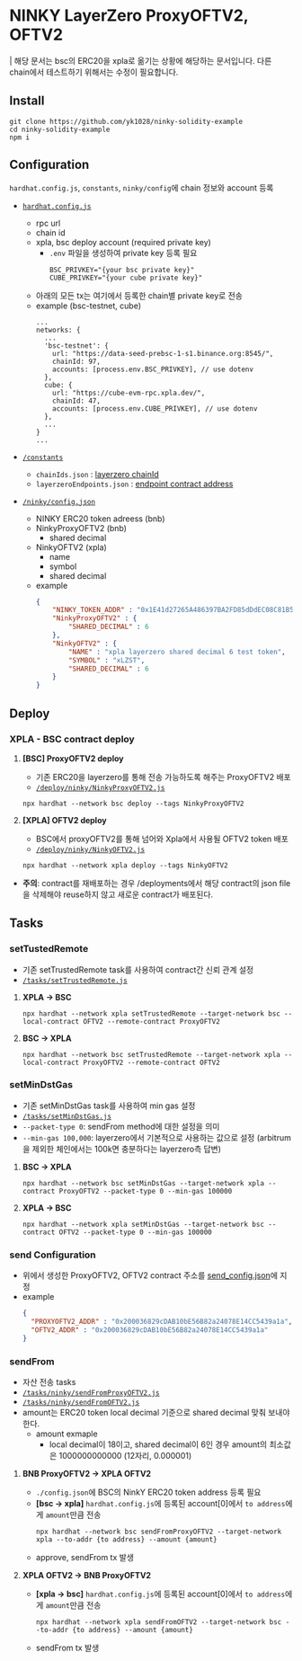 # NINKY LayerZero ProxyOFTV2, OFTV2
| 해당 문서는 bsc의 ERC20을 xpla로 옮기는 상황에 해당하는 문서입니다. 다른 chain에서 테스트하기 위해서는 수정이 필요합니다.

## Install
```shell
git clone https://github.com/yk1028/ninky-solidity-example
cd ninky-solidity-example
npm i
```

## Configuration
`hardhat.config.js`, `constants`, `ninky/config`에 chain 정보와 account 등록
- [`hardhat.config.js`](/hardhat.config.js)
  - rpc url
  - chain id
  - xpla, bsc deploy account (required private key)
    - `.env` 파일을 생성하여 private key 등록 필요
      ```
      BSC_PRIVKEY="{your bsc private key}"
      CUBE_PRIVKEY="{your cube private key}"
      ```
  - 아래의 모든 tx는 여기에서 등록한 chain별 private key로 전송
  - example (bsc-testnet, cube)
    ```
    ...
    networks: {
      ...
      'bsc-testnet': {
        url: "https://data-seed-prebsc-1-s1.binance.org:8545/",
        chainId: 97,
        accounts: [process.env.BSC_PRIVKEY], // use dotenv 
      },
      cube: {
        url: "https://cube-evm-rpc.xpla.dev/",
        chainId: 47,
        accounts: [process.env.CUBE_PRIVKEY], // use dotenv
      },
      ...
    }
    ...
    ```
    
- [`/constants`](/constants)
  - `chainIds.json` : [layerzero chainId](https://layerzero.gitbook.io/docs/technical-reference/mainnet/supported-chain-ids)
  - `layerzeroEndpoints.json` : [endpoint contract address](https://layerzero.gitbook.io/docs/technical-reference/mainnet/supported-chain-ids)
    
- [`/ninky/config.json`](/ninky/config.json)
  - NINKY ERC20 token adreess (bnb)
  - NinkyProxyOFTV2 (bnb)
    - shared decimal
  - NinkyOFTV2 (xpla)
    - name
    - symbol
    - shared decimal
  - example
    ``` json
    {
        "NINKY_TOKEN_ADDR" : "0x1E41d27265A486397BA2FD85dDdEC08C81B51F9F",
        "NinkyProxyOFTV2" : {
            "SHARED_DECIMAL" : 6
        },
        "NinkyOFTV2" : {
            "NAME" : "xpla layerzero shared decimal 6 test token",
            "SYMBOL" : "xLZST",
            "SHARED_DECIMAL" : 6
        }   
    }
    ```    
## Deploy
### XPLA - BSC contract deploy
1. **[BSC] ProxyOFTV2 deploy**
     - 기존 ERC20을 layerzero를 통해 전송 가능하도록 해주는 ProxyOFTV2 배포
     - [`/deploy/ninky/NinkyProxyOFTV2.js`](/deploy/ninky/NinkyProxyOFTV2.js)
    ``` shell
    npx hardhat --network bsc deploy --tags NinkyProxyOFTV2
    ```

2. **[XPLA] OFTV2 deploy**
     - BSC에서 proxyOFTV2를 통해 넘어와 Xpla에서 사용될 OFTV2 token 배포
     - [`/deploy/ninky/NinkyOFTV2.js`](/deploy/ninky/NinkyOFTV2.js)
    ``` shell
    npx hardhat --network xpla deploy --tags NinkyOFTV2
    ```

- **주의**: contract를 재배포하는 경우 /deployments에서 해당 contract의 json file을 삭제해야 reuse하지 않고 새로운 contract가 배포된다.
   
## Tasks
### setTustedRemote
- 기존 setTrustedRemote task를 사용하여 contract간 신뢰 관계 설정
- [`/tasks/setTrustedRemote.js`](/tasks/setTrustedRemote.js)
1. **XPLA -> BSC**
    ``` shell
    npx hardhat --network xpla setTrustedRemote --target-network bsc --local-contract OFTV2 --remote-contract ProxyOFTV2
    ```
2. **BSC -> XPLA**
    ``` shell
    npx hardhat --network bsc setTrustedRemote --target-network xpla --local-contract ProxyOFTV2 --remote-contract OFTV2
    ```

### setMinDstGas
 - 기존 setMinDstGas task를 사용하여 min gas 설정
 - [`/tasks/setMinDstGas.js`](/tasks/setMinDstGas.js)
 - `--packet-type 0`: sendFrom method에 대한 설정을 의미
 - `--min-gas 100,000`: layerzero에서 기본적으로 사용하는 값으로 설정 (arbitrum을 제외한 체인에서는 100k면 충분하다는 layerzero측 답변)
  
1. **BSC -> XPLA**
    ```shell
    npx hardhat --network bsc setMinDstGas --target-network xpla --contract ProxyOFTV2 --packet-type 0 --min-gas 100000
    ```

2. **XPLA -> BSC**
    ```shell
    npx hardhat --network xpla setMinDstGas --target-network bsc --contract OFTV2 --packet-type 0 --min-gas 100000
    ```

### send Configuration
- 위에서 생성한 ProxyOFTV2, OFTV2 contract 주소를 [send_config.json](/ninky/send_config.json)에 지정
- example
  ``` json
  {
    "PROXYOFTV2_ADDR" : "0x200036829cDAB10bE56B82a24078E14CC5439a1a",
    "OFTV2_ADDR" : "0x200036829cDAB10bE56B82a24078E14CC5439a1a"
  }
  ```

### sendFrom
- 자산 전송 tasks
- [`/tasks/ninky/sendFromProxyOFTV2.js`](/tasks/ninky/sendFromProxyOFTV2.js)
- [`/tasks/ninky/sendFromOFTV2.js`](/tasks/ninky/sendFromOFTV2.js)
- amount는 ERC20 token local decimal 기준으로 shared decimal 맞춰 보내야 한다.
  - amount exmaple
    - local decimal이 18이고, shared decimal이 6인 경우 amount의 최소값은 1000000000000 (12자리, 0.000001)
1. **BNB ProxyOFTV2 -> XPLA OFTV2**
   - `./config.json`에 BSC의 NinkY ERC20 token address 등록 필요
   - **[bsc -> xpla]** `hardhat.config.js`에 등록된 account[0]에서 `to address`에게 `amount`만큼 전송
        ``` shell
        npx hardhat --network bsc sendFromProxyOFTV2 --target-network xpla --to-addr {to address} --amount {amount}
        ```
   - approve, sendFrom tx 발생

2. **XPLA OFTV2 -> BNB ProxyOFTV2**
   - **[xpla -> bsc]** `hardhat.config.js`에 등록된 account[0]에서 `to address`에게 `amount`만큼 전송
        ``` shell
        npx hardhat --network xpla sendFromOFTV2 --target-network bsc --to-addr {to address} --amount {amount}
        ```
   - sendFrom tx 발생
